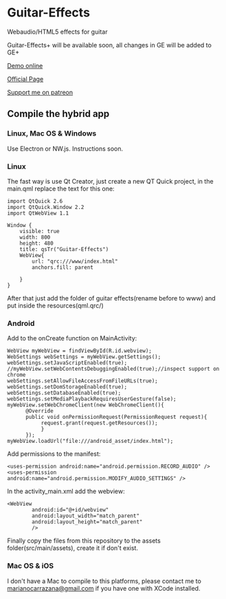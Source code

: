 # Guitar-Effects

Webaudio/HTML5 effects for guitar

Guitar-Effects+ will be available soon, all changes in GE will be added to GE+

[Demo online](https://larutaproducciones.xyz/guitareffects/online/)

[Official Page](https://larutaproducciones.xyz/guitareffects/)

[Support me on patreon](https://www.patreon.com/marianofromlaruta)

## Compile the hybrid app

### Linux, Mac OS & Windows

Use Electron or NW.js. Instructions soon.

### Linux

The fast way is use Qt Creator, just create a new QT Quick project, in the main.qml replace the text for this one:

~~~~
import QtQuick 2.6
import QtQuick.Window 2.2
import QtWebView 1.1

Window {
    visible: true
    width: 800
    height: 480
    title: qsTr("Guitar-Effects")
    WebView{
        url: "qrc:///www/index.html"
        anchors.fill: parent

    }
}
~~~~

After that just add the folder of guitar effects(rename before to www) and put inside the resources(qml.qrc/)

### Android

Add to the onCreate function on MainActivity:

~~~~
WebView myWebView = findViewById(R.id.webview);
WebSettings webSettings = myWebView.getSettings();
webSettings.setJavaScriptEnabled(true);
//myWebView.setWebContentsDebuggingEnabled(true);//inspect support on chrome
webSettings.setAllowFileAccessFromFileURLs(true);
webSettings.setDomStorageEnabled(true);
webSettings.setDatabaseEnabled(true);
webSettings.setMediaPlaybackRequiresUserGesture(false);
myWebView.setWebChromeClient(new WebChromeClient(){
      @Override
      public void onPermissionRequest(PermissionRequest request){
           request.grant(request.getResources());
           }
      });
myWebView.loadUrl("file:///android_asset/index.html");
~~~~

Add permissions to the manifest:

~~~~
<uses-permission android:name="android.permission.RECORD_AUDIO" />
<uses-permission android:name="android.permission.MODIFY_AUDIO_SETTINGS" />
~~~~

In the activity_main.xml add the webview:

~~~~
<WebView
        android:id="@+id/webview"
        android:layout_width="match_parent"
        android:layout_height="match_parent"
        />
~~~~

Finally copy the files from this repository to the assets folder(src/main/assets), create it if don't exist.

### Mac OS & iOS

I don't have a Mac to compile to this platforms, please contact me to marianocarrazana@gmail.com if you have one with XCode installed.
